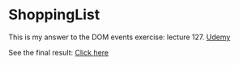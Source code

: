 # ShoppingList

This is my answer to the DOM events exercise: lecture 127. <a href="https://www.udemy.com/the-complete-web-developer-zero-to-mastery/">Udemy</a>

See the final result: <a href="http://htmlpreview.github.io/?https://github.com/wmm3636/ShoppingList/blob/master/index.html">Click here</a>


